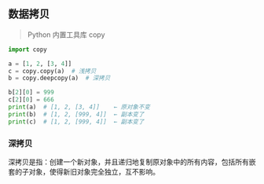 ## 数据拷贝

> Python 内置工具库 copy

```python
import copy

a = [1, 2, [3, 4]]
c = copy.copy(a)  # 浅拷贝
b = copy.deepcopy(a)  # 深拷贝

b[2][0] = 999
c[2][0] = 666
print(a)  # [1, 2, [3, 4]]    ← 原对象不变
print(b)  # [1, 2, [999, 4]]  ← 副本变了
print(c)  # [1, 2, [999, 4]]  ← 副本变了
```

### 深拷贝

深拷贝是指：创建一个新对象，并且递归地复制原对象中的所有内容，包括所有嵌套的子对象，使得新旧对象完全独立，互不影响。
